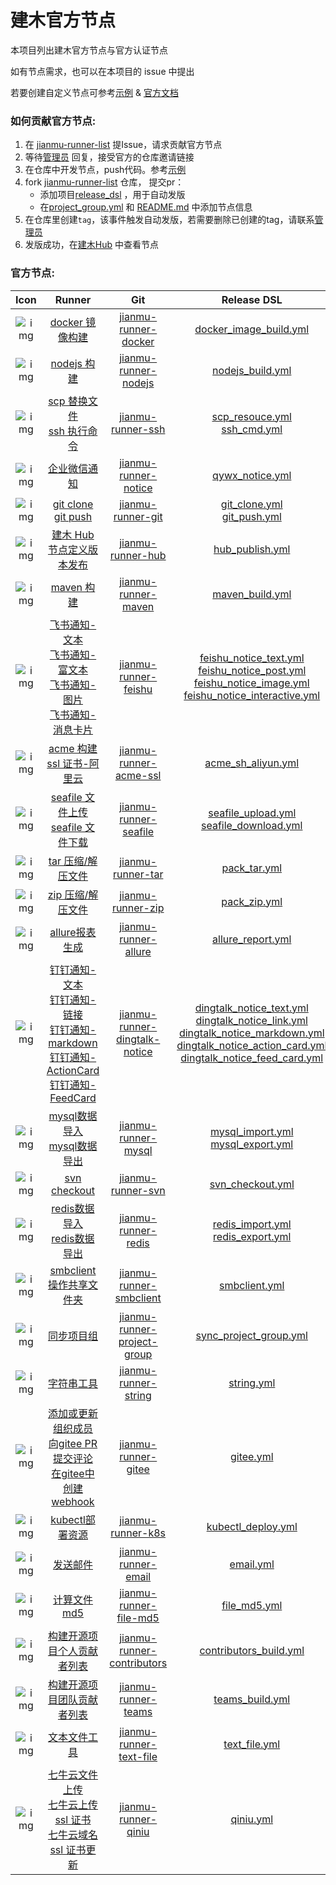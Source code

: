 # 建木官方节点

本项目列出建木官方节点与官方认证节点

如有节点需求，也可以在本项目的 issue 中提出

若要创建自定义节点可参考[示例](https://gitee.com/jianmu-runners/jianmu-runner-example)
& [官方文档](https://docs.jianmu.dev/guide/custom-node.html)

### 如何贡献官方节点:

1. 在 [jianmu-runner-list](https://gitee.com/jianmu-runners/jianmu-runner-list/issues) 提Issue，请求贡献官方节点
2. 等待[管理员](https://gitee.com/liamjung) 回复，接受官方的仓库邀请链接
3. 在仓库中开发节点，push代码。参考[示例](https://gitee.com/jianmu-runners/jianmu-runner-example)
4. fork [jianmu-runner-list](https://gitee.com/jianmu-runners/jianmu-runner-list) 仓库， 提交pr：
    * 添加项目[release_dsl](https://gitee.com/jianmu-runners/jianmu-runner-list/tree/master/release_dsl) ，用于自动发版
    * 在[project_group.yml](https://gitee.com/jianmu-runners/jianmu-runner-list/blob/master/project_group.yml) 和 [README.md](https://gitee.com/jianmu-runners/jianmu-runner-list/blob/master/README.md) 中添加节点信息
5. 在仓库里创建`tag`，该事件触发自动发版，若需要删除已创建的tag，请联系[管理员](https://gitee.com/liamjung)
6. 发版成功，在[建木Hub](https://hub.jianmu.run/) 中查看节点

### 官方节点:

|                             Icon                             |                            Runner                            |                             Git                              |                         Release DSL                          |                            Author                            |
| :----------------------------------------------------------: | :----------------------------------------------------------: | :----------------------------------------------------------: | :----------------------------------------------------------: | :----------------------------------------------------------: |
| ![img](https://img.jianmu.run/node-definition/icon/FvWtndEdOK9WmEc8WCmvKLYpy2Xv?imageView2/2/w/30/h/30/interlace/1/q/100%7CroundPic/radius/!25.5p) | [docker 镜像构建](https://hub.jianmu.run/_/docker_image_build) | [jianmu-runner-docker](https://gitee.com/jianmu-runners/jianmu-runner-docker.git) | [docker_image_build.yml](./release_dsl/docker_image_build.yml) |             [邵嘉诚](https://gitee.com/MKAlieZ)              |
| ![img](https://img.jianmu.run/node-definition/icon/FpON0edVLhS5j3Kgvs9i-rwljruu?imageView2/2/w/30/h/30/interlace/1/q/100%7CroundPic/radius/!25.5p) |     [nodejs 构建](https://hub.jianmu.run/_/nodejs_build)     | [jianmu-runner-nodejs](https://gitee.com/jianmu-runners/jianmu-runner-nodejs.git) |      [nodejs_build.yml](./release_dsl/nodejs_build.yml)      |             [邵嘉诚](https://gitee.com/MKAlieZ)              |
| ![img](https://img.jianmu.run/node-definition/icon/FuR2Q_RwpR-J1vBT5vQ9nhl3cRGG?imageView2/2/w/30/h/30/interlace/1/q/100%7CroundPic/radius/!25.5p) | [scp 替换文件](https://hub.jianmu.run/_/scp_resouce) <br>[ssh 执行命令](https://hub.jianmu.run/_/ssh_cmd) | [jianmu-runner-ssh](https://gitee.com/jianmu-runners/jianmu-runner-ssh.git) | [scp_resouce.yml](./release_dsl/scp_resouce.yml) <br/>[ssh_cmd.yml](./release_dsl/ssh_cmd.yml) |             [邵嘉诚](https://gitee.com/MKAlieZ)              |
| ![img](https://img.jianmu.run/node-definition/icon/Fm-mFNmB-yLjzHprqYzStHx12E0t?imageView2/2/w/30/h/30/interlace/1/q/100%7CroundPic/radius/!25.5p) |     [企业微信通知](https://hub.jianmu.run/_/qywx_notice)     | [jianmu-runner-notice](https://gitee.com/jianmu-runners/jianmu-runner-notice.git) |       [qywx_notice.yml](./release_dsl/qywx_notice.yml)       |             [邵嘉诚](https://gitee.com/MKAlieZ)              |
| ![img](https://img.jianmu.run/node-definition/icon/FikR5g_gILRZjr-olpMqypjhfuj3?imageView2/2/w/30/h/30/interlace/1/q/100%7CroundPic/radius/!25.5p) | [git clone](https://hub.jianmu.run/_/git_clone) <br>[git push](https://hub.jianmu.run/_/git_push) | [jianmu-runner-git](https://gitee.com/jianmu-runners/jianmu-runner-git.git) | [git_clone.yml](./release_dsl/git_clone.yml)<br />[git_push.yml](./release_dsl/git_push.yml) |              [黄熙](https://gitee.com/canon_xi)              |
| ![img](https://img.jianmu.run/node-definition/icon/FuldakfWy16et8gfoLhrhqjmrFgA?imageView2/2/w/30/h/30/interlace/1/q/100%7CroundPic/radius/!25.5p) | [建木 Hub 节点定义版本发布](https://hub.jianmu.run/_/hub_publish) | [jianmu-runner-hub](https://gitee.com/jianmu-runners/jianmu-runner-hub.git) |       [hub_publish.yml](./release_dsl/hub_publish.yml)       |            [daihw](https://gitee.com/generations)            |
| ![img](https://img.jianmu.run/node-definition/icon/FjIcOhP7DXyU8LfuoqkQ96hK7itw?imageView2/2/w/30/h/30/interlace/1/q/100%7CroundPic/radius/!25.5p) |      [maven 构建](https://hub.jianmu.run/_/maven_build)      | [jianmu-runner-maven](https://gitee.com/jianmu-runners/jianmu-runner-maven.git) |       [maven_build.yml](./release_dsl/maven_build.yml)       |             [邵嘉诚](https://gitee.com/MKAlieZ)              |
| ![img](https://img.jianmu.run/node-definition/icon/FhaFsSZDMEklnTnzLc1qcj1IWXH5?imageView2/2/w/30/h/30/interlace/1/q/100%7CroundPic/radius/!25.5p) | [飞书通知-文本](https://hub.jianmu.run/_/feishu_notice_text) <br> [飞书通知-富文本](https://hub.jianmu.run/_/feishu_notice_post) <br>[飞书通知-图片](https://hub.jianmu.run/_/feishu_notice_image) <br>[飞书通知-消息卡片](https://hub.jianmu.run/_/feishu_notice_interactive) | [jianmu-runner-feishu](https://gitee.com/jianmu-runners/jianmu-runner-feishu.git) | [feishu_notice_text.yml](./release_dsl/feishu_notice_text.yml) <br/>[feishu_notice_post.yml](./release_dsl/feishu_notice_post.yml) <br/>[feishu_notice_image.yml](./release_dsl/feishu_notice_image.yml) <br/>[feishu_notice_interactive.yml](./release_dsl/feishu_notice_interactive.yml) |            [daihw](https://gitee.com/generations)            |
| ![img](https://img.jianmu.run/node-definition/icon/FhJotcreNFwAAio6zF-d75-zuCCf?imageView2/2/w/30/h/30/interlace/1/q/100%7CroundPic/radius/!25.5p) | [acme 构建 ssl 证书-阿里云](https://hub.jianmu.run/_/acme_ssl_aliyun) | [jianmu-runner-acme-ssl](https://gitee.com/jianmu-runners/jianmu-runner-acme-ssl.git) |   [acme_sh_aliyun.yml](./release_dsl/acme_ssl_aliyun.yml)    |              [黄熙](https://gitee.com/canon_xi)              |
| ![img](https://img.jianmu.run/node-definition/icon/FjG9eU2DVdG-5eC9DUQ_juPkyie2?imageView2/2/w/30/h/30/interlace/1/q/100%7CroundPic/radius/!25.5p) | [seafile 文件上传](https://hub.jianmu.run/_/seafile_upload) <br>[seafile 文件下载](https://hub.jianmu.run/_/seafile_download) | [jianmu-runner-seafile](https://gitee.com/jianmu-runners/jianmu-runner-seafile.git) | [seafile_upload.yml](./release_dsl/seafile_upload.yml)<br />[seafile_download.yml](./release_dsl/seafile_download.yml) |              [黄熙](https://gitee.com/canon_xi)              |
| ![img](https://img.jianmu.run/node-definition/icon/Fk5hx9DxszYY8DFuHeRW8TaJxPlu?imageView2/2/w/30/h/30/interlace/1/q/100%7CroundPic/radius/!25.5p) |    [tar 压缩/解压文件](https://hub.jianmu.run/_/pack_tar)    | [jianmu-runner-tar](https://gitee.com/jianmu-runners/jianmu-runner-tar.git) |          [pack_tar.yml](./release_dsl/pack_tar.yml)          |            [daihw](https://gitee.com/generations)            |
| ![img](https://img.jianmu.run/node-definition/icon/FjyC_qHh_xVe2B3Ey4Iaw-Arfebv?imageView2/2/w/30/h/30/interlace/1/q/100%7CroundPic/radius/!25.5p) |    [zip 压缩/解压文件](https://hub.jianmu.run/_/pack_zip)    | [jianmu-runner-zip](https://gitee.com/jianmu-runners/jianmu-runner-zip.git) |          [pack_zip.yml](./release_dsl/pack_zip.yml)          |            [daihw](https://gitee.com/generations)            |
| ![img](https://img.jianmu.run/node-definition/icon/Fn38OYww-GzUxd6ygXGCTNo9FxtZ?imageView2/2/w/30/h/30/interlace/1/q/100%7CroundPic/radius/!25.5p) |   [allure报表生成](https://hub.jianmu.run/_/allure_report)   | [jianmu-runner-allure](https://gitee.com/jianmu-runners/jianmu-runner-allure.git) |     [allure_report.yml](./release_dsl/allure_report.yml)     |            [daihw](https://gitee.com/generations)            |
| ![img](https://img.jianmu.run/node-definition/icon/FkC51eKE7Bln2PT96aERoJZCmkfz?imageView2/2/w/30/h/30/interlace/1/q/100%7CroundPic/radius/!25.5p) | [钉钉通知-文本](https://hub.jianmu.run/_/dingtalk_notice_text) <br> [钉钉通知-链接](https://hub.jianmu.run/_/dingtalk_notice_link) <br> [钉钉通知-markdown](https://hub.jianmu.run/_/dingtalk_notice_markdown) <br> [钉钉通知-ActionCard](https://hub.jianmu.run/_/dingtalk_notice_action_card) <br> [钉钉通知-FeedCard](https://hub.jianmu.run/_/dingtalk_notice_feed_card) | [jianmu-runner-dingtalk-notice](https://gitee.com/jianmu-runners/jianmu-runner-dingtalk.git) | [dingtalk_notice_text.yml](./release_dsl/dingtalk_notice_text.yml) <br/>[dingtalk_notice_link.yml](./release_dsl/dingtalk_notice_link.yml) <br/>[dingtalk_notice_markdown.yml](./release_dsl/dingtalk_notice_markdown.yml) <br/>[dingtalk_notice_action_card.yml](./release_dsl/dingtalk_notice_action_card.yml) <br/>[dingtalk_notice_feed_card.yml](./release_dsl/dingtalk_notice_feed_card.yml) |            [daihw](https://gitee.com/generations)            |
| ![img](https://img.jianmu.run/node-definition/icon/FkkmDW2a2RQLaivatCTK3yeC0t2k?imageView2/2/w/30/h/30/interlace/1/q/100%7CroundPic/radius/!25.5p) | [mysql数据导入](https://hub.jianmu.run/_/mysql_import) <br> [mysql数据导出](https://hub.jianmu.run/_/mysql_export) | [jianmu-runner-mysql](https://gitee.com/jianmu-runners/jianmu-runner-mysql.git) | [mysql_import.yml](./release_dsl/mysql_import.yml) <br/>[mysql_export.yml](./release_dsl/mysql_export.yml) |            [daihw](https://gitee.com/generations)            |
| ![img](https://img.jianmu.run/node-definition/icon/FjEh2QUcFpEZx1bocJfeGdmBKV4e?imageView2/2/w/30/h/30/interlace/1/q/100%7CroundPic/radius/!25.5p) |    [svn checkout](https://hub.jianmu.run/_/svn_checkout)     | [jianmu-runner-svn](https://gitee.com/jianmu-runners/jianmu-runner-svn.git) |      [svn_checkout.yml](./release_dsl/svn_checkout.yml)      |              [吴奇](https://gitee.com/ImageWQ)               |
| ![img](https://img.jianmu.run/node-definition/icon/FinkJWhh_h20FXgPjyYZTAu1qXo1?imageView2/2/w/30/h/30/interlace/1/q/100%7CroundPic/radius/!25.5p) | [redis数据导入](https://hub.jianmu.run/_/redis_import) <br> [redis数据导出](https://hub.jianmu.run/_/redis_export) | [jianmu-runner-redis](https://gitee.com/jianmu-runners/jianmu-runner-redis.git) | [redis_import.yml](./release_dsl/redis_import.yml) <br/>[redis_export.yml](./release_dsl/redis_export.yml) |            [daihw](https://gitee.com/generations)            |
| ![img](https://img.jianmu.run/node-definition/icon/FgFrUkBnhN6FVugnW2sMb_CGWaKF?imageView2/2/w/30/h/30/interlace/1/q/100%7CroundPic/radius/!25.5p) | [smbclient操作共享文件夹](https://hub.jianmu.run/_/smbclient) | [jianmu-runner-smbclient](https://gitee.com/jianmu-runners/jianmu-runner-smbclient.git) |         [smbclient.yml](./release_dsl/smbclient.yml)         |              [吴奇](https://gitee.com/ImageWQ)               |
| ![img](https://img.jianmu.run/node-definition/icon/FlqdDvA4ayshPkXCIl9w2ka0Btpd?imageView2/2/w/30/h/30/interlace/1/q/100%7CroundPic/radius/!25.5p) |  [同步项目组](https://hub.jianmu.run/_/sync_project_group)   | [jianmu-runner-project-group](https://gitee.com/jianmu-runners/jianmu-runner-project-group.git) | [sync_project_group.yml](./release_dsl/sync_project_group.yml) |            [daihw](https://gitee.com/generations)            |
| ![img](https://img.jianmu.run/node-definition/icon/FipbR3aFUOmzL5rqhaVTB1_1Pj1K?imageView2/2/w/30/h/30/interlace/1/q/100%7CroundPic/radius/!25.5p) |        [字符串工具](https://hub.jianmu.run/_/string)         | [jianmu-runner-string](https://gitee.com/jianmu-runners/jianmu-runner-string.git) |            [string.yml](./release_dsl/string.yml)            |            [daihw](https://gitee.com/generations)            |
| ![img](https://img.jianmu.run/node-definition/icon/FtAyzPvqXDJBhgHLO--Q9CkdagLh?imageView2/2/w/30/h/30/interlace/1/q/100%7CroundPic/radius/!25.5p) | [添加或更新组织成员](https://hub.jianmu.run/_/gitee/1.0.0-member-add)<br>[向gitee PR提交评论](https://hub.jianmu.run/_/gitee/1.0.0-pr-comment)<br/>[在gitee中创建webhook](https://hub.jianmu.run/_/gitee/1.0.0-webhook-create) | [jianmu-runner-gitee](https://gitee.com/jianmu-runners/jianmu-runner-gitee.git) |             [gitee.yml](./release_dsl/gitee.yml)             | [黄熙](https://gitee.com/canon_xi) <br/>[黄熙](https://gitee.com/canon_xi)<br /> [daihw](https://gitee.com/generations) |
| ![img](https://img.jianmu.run/node-definition/icon/FrluwwvH_hfx1GHO4c3qv2gcukCc?imageView2/2/w/30/h/30/interlace/1/q/100%7CroundPic/radius/!25.5p) |  [kubectl部署资源](https://hub.jianmu.run/_/kubectl_deploy)  | [jianmu-runner-k8s](https://gitee.com/jianmu-runners/jianmu-runner-k8s.git) |    [kubectl_deploy.yml](./release_dsl/kubectl_deploy.yml)    |              [黄熙](https://gitee.com/canon_xi)              |
| ![img](https://img.jianmu.run/node-definition/icon/FoYp6c62VmRSpCjk1Q4at4NHAPGd?imageView2/2/w/30/h/30/interlace/1/q/100%7CroundPic/radius/!25.5p) |          [发送邮件](https://hub.jianmu.run/_/email)          | [jianmu-runner-email](https://gitee.com/jianmu-runners/jianmu-runner-email.git) |             [email.yml](./release_dsl/email.yml)             |            [daihw](https://gitee.com/generations)            |
| ![img](https://img.jianmu.run/node-definition/icon/FroQcIBthodJ5NAQMnaZjxzmrU5s?imageView2/2/w/30/h/30/interlace/1/q/100%7CroundPic/radius/!25.5p) |       [计算文件md5](https://hub.jianmu.run/_/file_md5)       | [jianmu-runner-file-md5](https://gitee.com/jianmu-runners/jianmu-runner-file-md5) |          [file_md5.yml](./release_dsl/file_md5.yml)          |              [黄熙](https://gitee.com/canon_xi)              |
| ![img](https://img.jianmu.run/node-definition/icon/Fvo3th67o4pp_v61mBgEeEgx1FnN?imageView2/2/w/30/h/30/interlace/1/q/100%7CroundPic/radius/!25.5p) | [构建开源项目个人贡献者列表](https://hub.jianmu.run/_/contributors_build) | [jianmu-runner-contributors](https://gitee.com/jianmu-runners/jianmu-runner-contributors.git) | [contributors_build.yml](./release_dsl/contributors_build.yml) |              [黄熙](https://gitee.com/canon_xi)              |
| ![img](https://img.jianmu.run/node-definition/icon/FvSdxG1UzMzITgl-qHelV7cNhlrF?imageView2/2/w/30/h/30/interlace/1/q/100%7CroundPic/radius/!25.5p) | [构建开源项目团队贡献者列表](https://hub.jianmu.run/_/teams_build) | [jianmu-runner-teams](https://gitee.com/jianmu-runners/jianmu-runner-teams.git) |       [teams_build.yml](./release_dsl/teams_build.yml)       |              [黄熙](https://gitee.com/canon_xi)              |
| ![img](https://img.jianmu.run/node-definition/icon/Fub21RCA6F9__cLzeuw_KZiwSyfc?imageView2/2/w/30/h/30/interlace/1/q/100%7CroundPic/radius/!25.5p) | [文本文件工具](https://hub.jianmu.run/_/text_file)           | [jianmu-runner-text-file](https://gitee.com/jianmu-runners/jianmu-runner-text-file.git) |       [text_file.yml](./release_dsl/text_file.yml)       |              [daihw](https://gitee.com/generations)              |
| ![img](https://img.jianmu.run/node-definition/icon/FjLa8W_mgaQc6ZuZ_JccCyxY4wDr?imageView2/2/w/30/h/30/interlace/1/q/100%7CroundPic/radius/!25.5p) |[七牛云文件上传](https://hub.jianmu.run/_/qiniu/1.0.0-file-upload) <br> [七牛云上传 ssl 证书](https://hub.jianmu.run/_/qiniu/1.0.0-ssl-upload) <br> [七牛云域名 ssl 证书更新](https://hub.jianmu.run/_/qiniu/1.0.0-domain-ssl-update) | [jianmu-runner-qiniu](https://gitee.com/jianmu-runners/jianmu-runner-qiniu.git) |    [qiniu.yml](./release_dsl/qiniu.yml)                  | [comyan](https://gitee.com/comyan) <br> [comyan](https://gitee.com/comyan) <br>[冯浩](https://gitee.com/qbhfh) |
